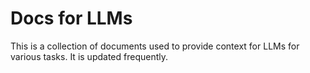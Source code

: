 # Docs for LLMs

This is a collection of documents used to provide context for LLMs for various tasks.  It is updated frequently.

